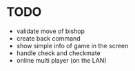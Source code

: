 # TODO

- validate move of bishop
- create back command
- show simple info of game in the screen
- handle check and checkmate
- online multi player (on the LAN)

